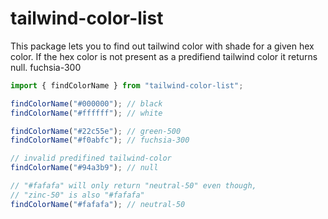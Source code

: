 # tailwind-color-list

This package lets you to find out tailwind color with shade for a given hex color. If the hex color is not present as a predifiend tailwind color it returns null.
fuchsia-300

```typescript
import { findColorName } from "tailwind-color-list";

findColorName("#000000"); // black
findColorName("#ffffff"); // white

findColorName("#22c55e"); // green-500
findColorName("#f0abfc"); // fuchsia-300

// invalid predifined tailwind-color
findColorName("#94a3b9"); // null

// "#fafafa" will only return "neutral-50" even though,
// "zinc-50" is also "#fafafa"
findColorName("#fafafa"); // neutral-50
```
